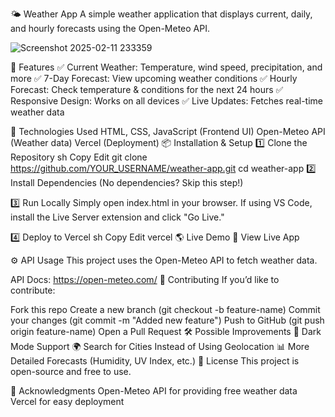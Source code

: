🌤 Weather App
A simple weather application that displays current, daily, and hourly forecasts using the Open-Meteo API.

![Screenshot 2025-02-11 233359](https://github.com/user-attachments/assets/addc28cb-ea8a-40ce-a855-1d2f672a2d6f)

🚀 Features
✅ Current Weather: Temperature, wind speed, precipitation, and more
✅ 7-Day Forecast: View upcoming weather conditions
✅ Hourly Forecast: Check temperature & conditions for the next 24 hours
✅ Responsive Design: Works on all devices
✅ Live Updates: Fetches real-time weather data

🔧 Technologies Used
HTML, CSS, JavaScript (Frontend UI)
Open-Meteo API (Weather data)
Vercel (Deployment)
📦 Installation & Setup
1️⃣ Clone the Repository
sh
Copy
Edit
git clone https://github.com/YOUR_USERNAME/weather-app.git
cd weather-app
2️⃣ Install Dependencies
(No dependencies? Skip this step!)

3️⃣ Run Locally
Simply open index.html in your browser. If using VS Code, install the Live Server extension and click "Go Live."

4️⃣ Deploy to Vercel
sh
Copy
Edit
vercel
🌎 Live Demo
🔗 View Live App

⚙️ API Usage
This project uses the Open-Meteo API to fetch weather data.

API Docs: https://open-meteo.com/
🤝 Contributing
If you’d like to contribute:

Fork this repo
Create a new branch (git checkout -b feature-name)
Commit your changes (git commit -m "Added new feature")
Push to GitHub (git push origin feature-name)
Open a Pull Request
🛠 Possible Improvements
🌙 Dark Mode Support
🌍 Search for Cities Instead of Using Geolocation
📊 More Detailed Forecasts (Humidity, UV Index, etc.)
📜 License
This project is open-source and free to use.

🎉 Acknowledgments
Open-Meteo API for providing free weather data
Vercel for easy deployment
